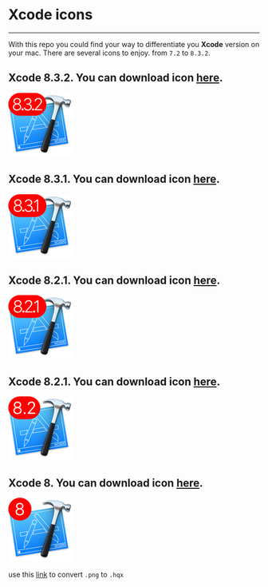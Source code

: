 # Xcode icons
---

With this repo you could find your way to differentiate you **Xcode** version on your mac. There are several icons to enjoy. from `7.2` to `8.3.2`. 

## Xcode 8.3.2. You can download icon [here](generated-icons/Xcode_8.3.2/Xcode_8.3.2.hqx).

![Xcode_8.3.2](generated-icons/Xcode_8.3.2/128x128.png)

## Xcode 8.3.1. You can download icon [here](generated-icons/Xcode_8.3.1/Xcode_8.3.1.hqx).

![Xcode_8.3.1](generated-icons/Xcode_8.3.1/128x128.png)

## Xcode 8.2.1. You can download icon [here](generated-icons/Xcode_8.2.1/Xcode_8.2.1.hqx).

![Xcode_8.2.1](generated-icons/Xcode_8.2.1/128x128.png)

## Xcode 8.2.1. You can download icon [here](generated-icons/Xcode_8.2/Xcode_8.2.hqx).

![Xcode_8.2](generated-icons/Xcode_8.2/128x128.png)

## Xcode 8. You can download icon [here](generated-icons/Xcode_8/Xcode_8.hqx).

![Xcode_8](generated-icons/Xcode_8/128x128.png)


use this [link](https://iconverticons.com/online/) to convert `.png` to `.hqx`


